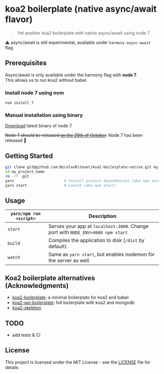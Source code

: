 # koa2 boilerplate (native async/await flavor)

> Yet another koa2 boilerplate with native async/await using node 7

:warning: async/await is still experimental, available under `harmony-async-await` flag.

## Prerequisites

Async/await is only available under the harmony flag with **node 7**.  
This allows us to run koa2 without babel.

### Install node 7 using nvm
```
nvm install 7
```

### Manual installation using binary
[Download](https://nodejs.org/en/) latest binary of node 7.

<del>Node 7 should be released [on the 25th of October](https://github.com/nodejs/node/issues/7904).</del>
Node 7 has been released :tada:

## Getting Started

```bash
git clone git@github.com:NicolasRitouet/koa2-boilerplate-native.git my_project_name
cd my_project_name
rm -rf .git
yarn                       # Install project dependencies (aka npm install)
yarn start                 # Launch (aka npm start)
```

## Usage

|`yarn/npm run <script>`|Description|
|------------------|-----------|
|`start`|Serves your app at `localhost:3000`. Change port with `NODE_ENV=4000 npm start`|
|`build`|Compiles the application to disk (`/dist` by default).|
|`watch`|Same as `yarn start`, but enables nodemon for the server as well.|


## Koa2 boilerplate alternatives (Acknowledgments)
- [koa2-boilerplate](https://github.com/geekplux/koa2-boilerplate): a minimal boilerplate for koa2 and babel
- [koa2-api-boilerplate](https://github.com/adrianObel/koa2-api-boilerplate): full boilerplate with koa2 and mongodb
- [koa2-skeleton](https://github.com/saadq/koa2-skeleton)


## TODO
- add tests & CI

## License

This project is licensed under the MIT License - see the [LICENSE](LICENSE) file for details